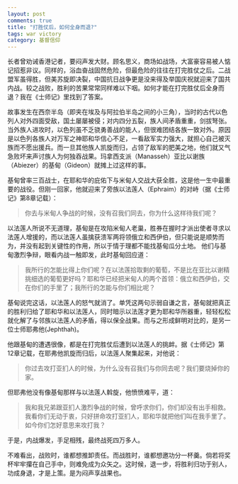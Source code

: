 ```yaml
---
layout: post
comments: true
title: "打胜仗后，如何全身而退?"
tags: war victory 
category: 基督信仰
---
```


长者曾劝诫香港记者，要闷声发大财。顾名思义，商场如战场，大富豪容易被人惦记招惹非议。同样的，浴血奋战固然危险，但最危险的往往在打完胜仗之后。二战盟军虽得胜，但美苏旋即决裂，中国抗日战争更是没来得及举国庆祝就迎来了国共内战。较之战败，胜利的苦果常常同样难以下咽。如何才能在打完胜仗后全身而退？我在《士师记》里找到了答案。

故事发生在西奈半岛（即夹在埃及与阿拉伯半岛之间的小三角），当时的古代以色列人对外四面受敌，国土屡屡被侵；对内四分五裂，族人间矛盾重重，剑拔弩张。当外族人进攻时，以色列虽不乏骁勇善战的能人，但很难团结各族一致对外。原因是以色列各族人对万军之神耶和华信心不足，一看敌军实力强大，就担心自己被灭族而不愿出援兵。而一旦其他族人凯旋而归，占领了敌军的肥美之地，他们就又气急败坏来声讨族人为何独吞战果。玛拿西支派（Manasseh）亚比以谢族（Abiezer）的基甸（Gideon）就摊上过这样的事。

基甸曾率三百战士，在耶和华的庇佑下与米甸人交战大获全胜，这是他一生中最重要的战役。但刚一回家，他就迎来了旁族以法莲人（Ephraim）的对峙（据《士师记》第8章记载）：

> 你去与米甸人争战的时候，没有召我们同去，你为什么这样待我们呢？

以法莲人所说不无道理，基甸是在攻陷米甸人老巢，胜券在握时才派出使者寻求以法莲人增援的，而以法莲人虽擒获溃军两将领俄立和西伊伯，但只能说是顺势而为，并没有起到关键性的作用，所以于情于理都不能找基甸瓜分土地。
他们与基甸激烈争辩，眼看内战一触即发，此时基甸回应道：

> 我所行的怎能比得上你们呢？在以法莲拾取剩的葡萄，不是比在亚比以谢精挑细选的葡萄更好吗？耶和华已经把米甸人的两个首领：俄立和西伊伯，交在你们的手里了；我所行的怎能与你们相比呢？

基甸说完这话，以法莲人的怒气就消了。单凭这两句示弱自谦之言，基甸就把真正的胜利归给了耶和华和以法莲人，同时暗示以法莲才更为耶和华所器重，轻轻松松就化解了与邻族以法莲人的矛盾，得以保全战果。而与之形成鲜明对比的，是另一位士师耶弗他(Jephthah)。

他跟基甸的遭遇很像，都是在打完胜仗后遭到以法莲人的挑衅。据《士师记》第12章记载，在耶弗他凯旋而归后，以法莲人聚集起来，对他说：

> 你过去攻打亚扪人的时候，为什么没有召我们与你同去呢？我们要烧掉你的家。

但耶弗他没有像基甸那样与以法莲人斡旋，他愤愤难平，道：

> 我和我兄弟跟亚扪人激烈争战的时候，曾呼求你们，你们却没有出手相救。我看你们无动于衷，只好拼命攻打亚扪人，耶和华就把他们叫在我手里了。如今你们怎好意思来攻打我？

于是，内战爆发，手足相残，最终战死四万多人。

不难看出，战败时，谁都想推卸责任。而战胜时，谁都想邀功分一杯羹。倘若将奖杯牢牢攥在自己手中，则难免成为众矢之。这时候，退一步，将胜利归功于别人，功成身退，才是上策。是为闷声享战果也。
